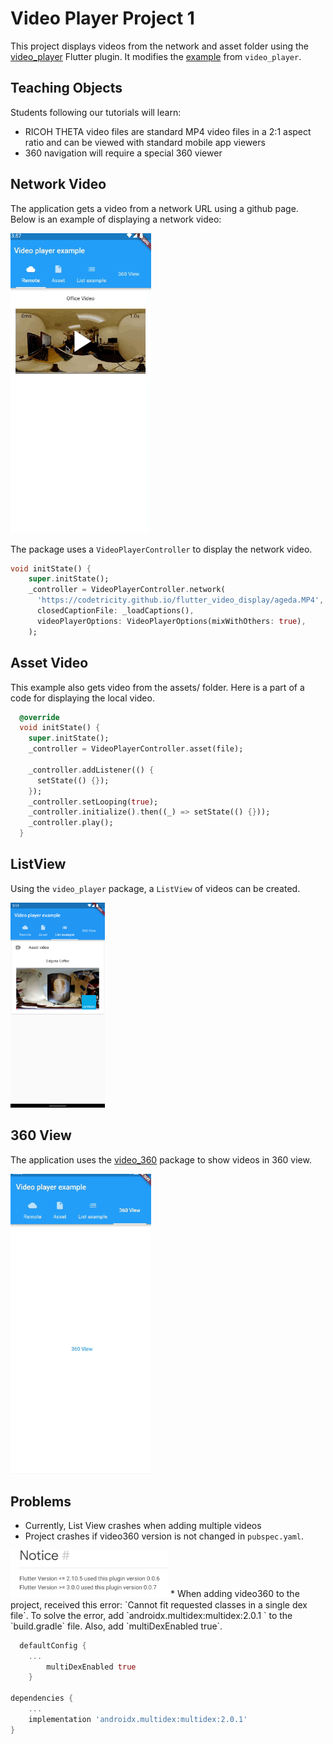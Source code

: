# Video Player Project 1

This project displays videos from the network and asset folder using the [video_player](https://pub.dev/packages/video_player) Flutter plugin. It modifies the [example](https://pub.dev/packages/video_player/example) from `video_player`. 

## Teaching Objects

Students following our tutorials will learn:

* RICOH THETA video files are standard MP4 video files in a 2:1 aspect ratio and can be viewed with standard mobile app viewers
* 360 navigation will require a special 360 viewer

## Network Video

The application gets a video from a network URL using a github page. Below is an example of displaying a network video:

![remote](docs/remote.gif)

The package uses a `VideoPlayerController` to display the network video.

```dart
void initState() {
    super.initState();
    _controller = VideoPlayerController.network(
      'https://codetricity.github.io/flutter_video_display/ageda.MP4',
      closedCaptionFile: _loadCaptions(),
      videoPlayerOptions: VideoPlayerOptions(mixWithOthers: true),
    );
```

## Asset Video

This example also gets video from the assets/ folder. Here is a part of a code for displaying the local video.

```dart
  @override
  void initState() {
    super.initState();
    _controller = VideoPlayerController.asset(file);

    _controller.addListener(() {
      setState(() {});
    });
    _controller.setLooping(true);
    _controller.initialize().then((_) => setState(() {}));
    _controller.play();
  }

```

## ListView

Using the `video_player` package, a `ListView` of videos can be created. 

<img src="docs/listview.png" width=30%>

## 360 View

The application uses the [video_360](https://pub.dev/packages/video_360) package to show videos in 360 view. 

![360](docs/360_view.gif)


## Problems
* Currently, List View crashes when adding multiple videos
* Project crashes if video360 version is not changed in `pubspec.yaml`.
<img src="docs/notice.png" width=50%>
* When adding video360 to the project, received this error: `Cannot fit requested classes in a single dex file`. To solve the error, add `androidx.multidex:multidex:2.0.1 ` to the `build.gradle` file. Also, add `multiDexEnabled true`. 

```dart
  defaultConfig {
    ...
        multiDexEnabled true
    }

dependencies {
    ...
    implementation 'androidx.multidex:multidex:2.0.1'
}

```